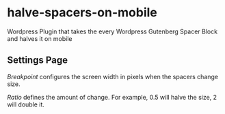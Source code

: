 # halve-spacers-on-mobile
Wordpress Plugin that takes the every Wordpress Gutenberg Spacer Block and halves it on mobile

## Settings Page
*Breakpoint* configures the screen width in pixels when the spacers change size.

*Ratio* defines the amount of change. For example, 0.5 will halve the size, 2 will double it.
